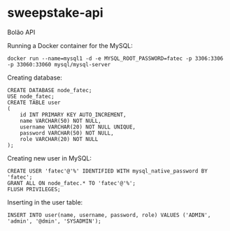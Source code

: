 # sweepstake-api
Bolão API

Running a Docker container for the MySQL:
```
docker run --name=mysql1 -d -e MYSQL_ROOT_PASSWORD=fatec -p 3306:3306 -p 33060:33060 mysql/mysql-server
```

Creating database:
```
CREATE DATABASE node_fatec;
USE node_fatec;
CREATE TABLE user
(
    id INT PRIMARY KEY AUTO_INCREMENT,
    name VARCHAR(50) NOT NULL,
    username VARCHAR(20) NOT NULL UNIQUE,
    password VARCHAR(50) NOT NULL,
    role VARCHAR(20) NOT NULL
);
```

Creating new user in MySQL:
```
CREATE USER 'fatec'@'%' IDENTIFIED WITH mysql_native_password BY 'fatec';
GRANT ALL ON node_fatec.* TO 'fatec'@'%';
FLUSH PRIVILEGES;
```

Inserting in the user table:
```
INSERT INTO user(name, username, password, role) VALUES ('ADMIN', 'admin', '@dmin', 'SYSADMIN');
```